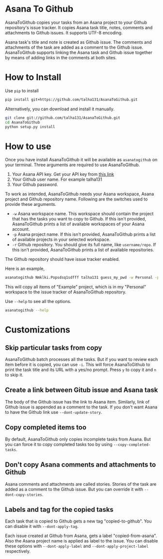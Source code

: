 # Asana To Github

AsanaToGithub copies your tasks from an Asana project to your Github repository's issue tracker. It copies Asana task title, notes, comments and attachments to Github issues. It supports UTF-8 encoding. 

Asana task's title and note is created as Github issue. The comments and attachments of the task are added as a comment to the Github issue. AsanaToGithub supports linking the Asana task and Github issue together by means of adding links in the comments at both sites.

# How to Install

Use `pip` to install

```bash
pip install git+https://github.com/talha131/AsanaToGithub.git
```

Alternatively, you can download and install it manually.

```bash
git clone git://github.com/talha131/AsanaToGithub.git
cd AsanaToGithub
python setup.py install
```

# How to use

Once you have install AsanaToGithub it will be available as `asanatogithub` on your terminal. Three arguments are required to use AsanaToGithub.

1. Your Asana API key. Get your API key from [this link](http://app.asana.com/-/account_api)
1. Your Github user name. For example talha131
1. Your Github password.

To work as intended, AsanaToGithub needs your Asana workspace, Asana project and Github repository name. Following are the switches used to provide these arguments.

* `-w` Asana workspace name. This workspace should contain the project that has the tasks you want to copy to Github. If this isn't provided, AsanaToGithub prints a list of available workspaces of your Asana account.
* `-p` Asana project name. If this isn't provided, AsanaToGithub prints a list of available projects in your selected workspace.
* `-r` Github repository. You should give its full name, like `username/repo`. If this isn't provided, AsanaToGithub prints a list of available repositories. 

The Github repository should have issue tracker enabled. 

Here is an example,

```bash
asanatogithub Nmklki.Popsdsq1sdfff talha131 guess_my_pwd -w Personal -p Example -r talha131/AsanaToGithub
```

This will copy all items of "Example" project, which is in my "Personal" workspace to the issue tracker of AsanaToGithub repository. 

Use `--help` to see all the options.

```bash
asanatogithub --help
```

# Customizations

## Skip particular tasks from copy

AsanaToGithub batch processes all the tasks. But if you want to review each item before it is copied, you can use `-i`. This will force AsanaToGithub to print the task title and its URL with a yes/no prompt. Press `y` to copy it and `n` to skip it.

## Create a link between Gitub issue and Asana task

The body of the Github issue has the link to Asana item. Similarly, link of Github issue is appended as a comment to the task. If you don't want Asana to have the Github link use `--dont-update-story`.

## Copy completed items too

By default, AsanaToGithub only copies incomplete tasks from Asana. But you can force it to copy completed tasks too by using `--copy-completed-tasks`.

## Don't copy Asana comments and attachments to Github

Asana comments and attachments are called stories. Stories of the task are added as a comment to the Github issue. But you can override it with `--dont-copy-stories`.

## Labels and tag for the copied tasks

Each task that is copied to Github gets a new tag "copied-to-github". You can disable it with `--dont-apply-tag`.

Each issue created at Github from Asana, gets a label "copied-from-asana". Also the Asana project name is applied as label to the issue. You can disable these options with `--dont-apply-label` and `--dont-apply-project-label` respectively.
